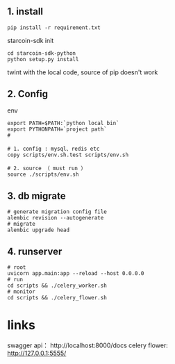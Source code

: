 # 

## 1. install
```shell
pip install -r requirement.txt
```

starcoin-sdk init
```shell
cd starcoin-sdk-python
python setup.py install
```

twint with the local code, source of pip doesn't work


## 2. Config

env
```shell
export PATH=$PATH:`python local bin`
export PYTHONPATH=`project path`
#

# 1. config : mysql、redis etc
copy scripts/env.sh.test scripts/env.sh

# 2. source （ must run ）
source ./scripts/env.sh
```


## 3. db migrate
```shell
# generate migration config file
alembic revision --autogenerate
# migrate
alembic upgrade head
```

## 4. runserver
```shell
# root
uvicorn app.main:app --reload --host 0.0.0.0 
# run
cd scripts && ./celery_worker.sh
# monitor
cd scripts && ./celery_flower.sh
```

# links
swagger api： http://localhost:8000/docs
celery flower: http://127.0.0.1:5555/
